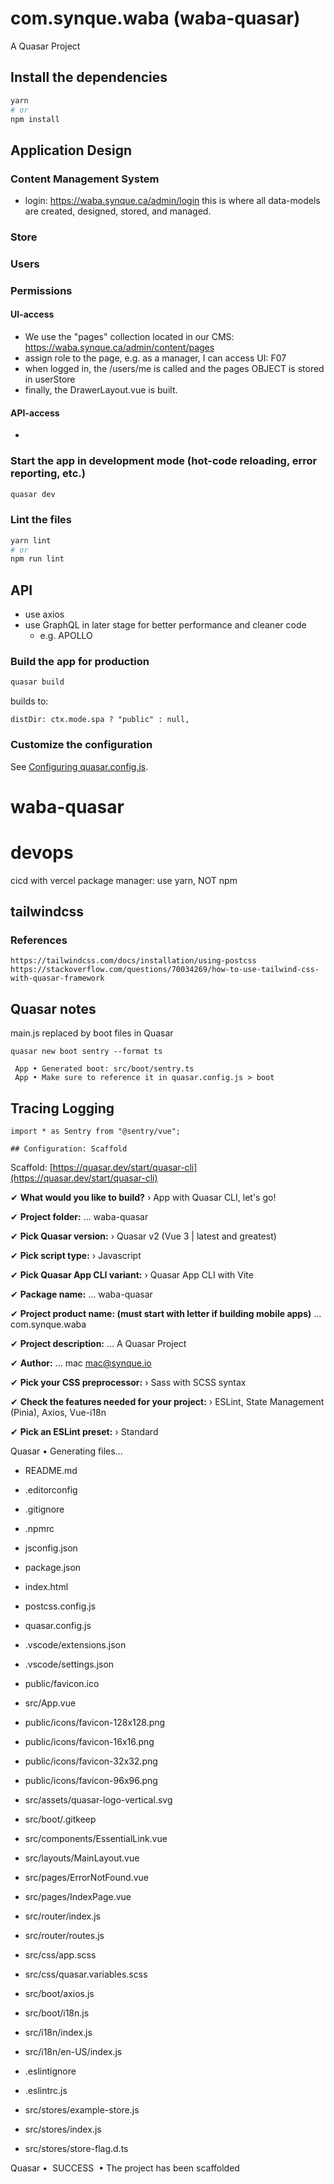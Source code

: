# com.synque.waba (waba-quasar)

A Quasar Project

## Install the dependencies
```bash
yarn
# or
npm install
```

## Application Design
### Content Management System
- login: https://waba.synque.ca/admin/login
this is where all data-models are created, designed, stored, and managed.
### Store


### Users

### Permissions
#### UI-access
- We use the "pages" collection located in our CMS: https://waba.synque.ca/admin/content/pages
- assign role to the page, e.g. as a manager, I can access UI: F07
- when logged in, the /users/me is called and the pages OBJECT is stored in userStore
- finally, the DrawerLayout.vue is built.
#### API-access
-


### Start the app in development mode (hot-code reloading, error reporting, etc.)
```bash
quasar dev
```


### Lint the files
```bash
yarn lint
# or
npm run lint
```

## API
- use axios
- use GraphQL in later stage for better performance and cleaner code
  - e.g. APOLLO

### Build the app for production
```bash
quasar build
```
builds to:
```
distDir: ctx.mode.spa ? "public" : null,
```

### Customize the configuration
See [Configuring quasar.config.js](https://v2.quasar.dev/quasar-cli-vite/quasar-config-js).
# waba-quasar

# devops
cicd with vercel
package manager: use yarn, NOT npm

## tailwindcss
### References
```
https://tailwindcss.com/docs/installation/using-postcss
https://stackoverflow.com/questions/70034269/how-to-use-tailwind-css-with-quasar-framework
```

## Quasar notes
main.js replaced by boot files in Quasar
```
quasar new boot sentry --format ts

 App • Generated boot: src/boot/sentry.ts
 App • Make sure to reference it in quasar.config.js > boot
```

## Tracing Logging
```
import * as Sentry from "@sentry/vue";

## Configuration: Scaffold
```
Scaffold: [https://quasar.dev/start/quasar-cli](https://quasar.dev/start/quasar-cli)

✔ **What would you like to build?** › App with Quasar CLI, let's go!

✔ **Project folder:** … waba-quasar

✔ **Pick Quasar version:** › Quasar v2 (Vue 3 | latest and greatest)

✔ **Pick script type:** › Javascript

✔ **Pick Quasar App CLI variant:** › Quasar App CLI with Vite

✔ **Package name:** … waba-quasar

✔ **Project product name: (must start with letter if building mobile apps)** … com.synque.waba

✔ **Project description:** … A Quasar Project

✔ **Author:** … mac <mac@synque.io>

✔ **Pick your CSS preprocessor:** › Sass with SCSS syntax

✔ **Check the features needed for your project:** › ESLint, State Management (Pinia), Axios, Vue-i18n

✔ **Pick an ESLint preset:** › Standard

Quasar • Generating files...

- README.md

- .editorconfig

- .gitignore

- .npmrc

- jsconfig.json

- package.json

- index.html

- postcss.config.js

- quasar.config.js

- .vscode/extensions.json

- .vscode/settings.json

- public/favicon.ico

- src/App.vue

- public/icons/favicon-128x128.png

- public/icons/favicon-16x16.png

- public/icons/favicon-32x32.png

- public/icons/favicon-96x96.png

- src/assets/quasar-logo-vertical.svg

- src/boot/.gitkeep

- src/components/EssentialLink.vue

- src/layouts/MainLayout.vue

- src/pages/ErrorNotFound.vue

- src/pages/IndexPage.vue

- src/router/index.js

- src/router/routes.js

- src/css/app.scss

- src/css/quasar.variables.scss

- src/boot/axios.js

- src/boot/i18n.js

- src/i18n/index.js

- src/i18n/en-US/index.js

- .eslintignore

- .eslintrc.js

- src/stores/example-store.js

- src/stores/index.js

- src/stores/store-flag.d.ts

Quasar •  SUCCESS  • The project has been scaffolded

```


```
